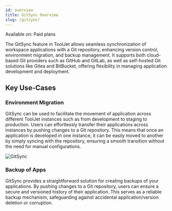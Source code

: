 ```yaml
---
id: overview
title: GitSync Overview
slug: /gitsync/
---
```


<div className='badge badge--primary heading-badge'>Available on: Paid plans</div>

The GitSync feature in ToolJet allows seamless synchronization of workspace applications with a Git repository, enhancing version control, environment migration, and backup management. It supports both cloud-based Git providers such as GitHub and GitLab, as well as self-hosted Git solutions like Gitea and BitBucket, offering flexibility in managing application development and deployment. 

## Key Use-Cases

### Environment Migration

GitSync can be used to facilitate the movement of application across different ToolJet instances such as from development to staging to production. Users can effortlessly transfer their applications across instances by pushing changes to a Git repository. This means that once an application is developed in one instance, it can be easily moved to another by simply syncing with the repository, ensuring a smooth transition without the need for manual configurations.

<img className="screenshot-full" src="/img/gitsync/envmigration.png" alt="GitSync" />

### Backup of Apps

GitSync provides a straightforward solution for creating backups of your applications. By pushing changes to a Git repository, users can ensure a secure and versioned history of their application. This serves as a reliable backup mechanism, safeguarding against accidental application/version deletion or corruption.
